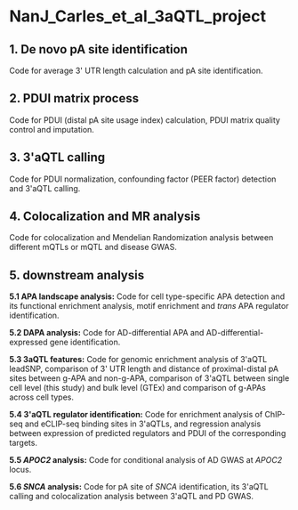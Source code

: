 # NanJ_Carles_et_al_3aQTL_project
## 1. De novo pA site identification

   Code for average 3' UTR length calculation and pA site identification. 
   
## 2. PDUI matrix process

   Code for PDUI (distal pA site usage index) calculation, PDUI matrix quality control and imputation. 

## 3. 3'aQTL calling

   Code for PDUI normalization, confounding factor (PEER factor) detection and 3'aQTL calling.

## 4. Colocalization and MR analysis

  Code for colocalization and Mendelian Randomization analysis between different mQTLs or mQTL and disease GWAS.

## 5. downstream analysis

**5.1 APA landscape analysis:** Code for cell type-specific APA detection and its functional enrichment analysis, motif enrichment and _trans_ APA regulator identification.

**5.2 DAPA analysis:** Code for AD-differential APA and AD-differential-expressed gene identification.

**5.3 3aQTL features:** Code for genomic enrichment analysis of 3'aQTL leadSNP, comparison of 3' UTR length and distance of proximal-distal pA sites between g-APA and non-g-APA, comparison of 3'aQTL between single cell level (this study) and bulk level (GTEx) and comparison of g-APAs across cell types.

**5.4 3'aQTL regulator identification:** Code for enrichment analysis of ChIP-seq and eCLIP-seq binding sites in 3'aQTLs, and regression analysis between expression of predicted regulators and PDUI of the corresponding targets.

**5.5 _APOC2_ analysis:** Code for conditional analysis of AD GWAS at _APOC2_ locus.

**5.6 _SNCA_ analysis:** Code for pA site of _SNCA_ identification, its 3'aQTL calling and colocalization analysis between 3'aQTL and PD GWAS. 
